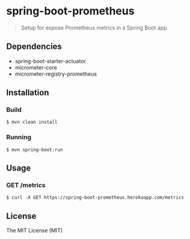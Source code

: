 # spring-boot-prometheus

>Setup for expose Prometheus metrics in a Spring Boot app

## Dependencies

- spring-boot-starter-actuator
- micrometer-core
- micrometer-registry-prometheus

## Installation

### Build
```console
$ mvn clean install
```

### Running
```console
$ mvn spring-boot:run
```

## Usage

### GET /metrics
```console
$ curl -X GET https://spring-boot-prometheus.herokuapp.com/metrics
```

## License
The MIT License (MIT)
